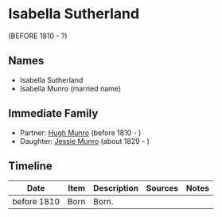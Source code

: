 ﻿---
layout: person
subject_key: i80519670
permalink: /people/i80519670
---

# Isabella Sutherland
(BEFORE 1810 - ?)

## Names

* Isabella Sutherland
* Isabella Munro (married name)

## Immediate Family

* Partner: [Hugh Munro](./@24463792@-hugh-munro-b1810-d.md) (before 1810 - )
* Daughter: [Jessie Munro](./@41510480@-jessie-munro-b1829-d.md) (about 1829 - )

## Timeline

Date | Item | Description | Sources | Notes
---|---|---|---|---
before 1810 | Born | Born. |  | 


